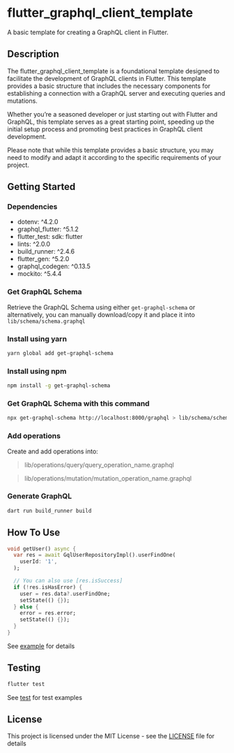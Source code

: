 # flutter_graphql_client_template
A basic template for creating a GraphQL client in Flutter.
## Description
The flutter_graphql_client_template is a foundational template designed to facilitate the development of GraphQL clients in Flutter. This template provides a basic structure that includes the necessary components for establishing a connection with a GraphQL server and executing queries and mutations.

Whether you’re a seasoned developer or just starting out with Flutter and GraphQL, this template serves as a great starting point, speeding up the initial setup process and promoting best practices in GraphQL client development.

Please note that while this template provides a basic structure, you may need to modify and adapt it according to the specific requirements of your project. 
## Getting Started
### Dependencies
* dotenv: ^4.2.0
* graphql_flutter: ^5.1.2
* flutter_test:
    sdk: flutter
* lints: ^2.0.0
* build_runner: ^2.4.6
* flutter_gen: ^5.2.0
* graphql_codegen: ^0.13.5
* mockito: ^5.4.4


### Get GraphQL Schema
Retrieve the GraphQL Schema using either `get-graphql-schema` or alternatively, you can manually download/copy it and place it into `lib/schema/schema.graphql`
### Install using yarn
```sh
yarn global add get-graphql-schema
```

### Install using npm
```sh
npm install -g get-graphql-schema
```
### Get GraphQL Schema with this command
```sh
npx get-graphql-schema http://localhost:8000/graphql > lib/schema/schema.graphql
```

### Add operations
Create and add operations into:

> lib/operations/query/query_operation_name.graphql

> lib/operations/mutation/mutation_operation_name.graphql

### Generate GraphQL
```sh
dart run build_runner build
```
## How To Use
```dart
void getUser() async {
  var res = await GqlUserRepositoryImpl().userFindOne(
    userId: '1',
  );

  // You can also use [res.isSuccess]
  if (!res.isHasError) {
    user = res.data?.userFindOne;
    setState(() {});
  } else {
    error = res.error;
    setState(() {});
  }
}
```
See [example](example/lib/main.dart) for details
## Testing
```sh
flutter test
```
See [test](test/) for test examples

## License
This project is licensed under the MIT License - see the [LICENSE](LICENSE) file for details
